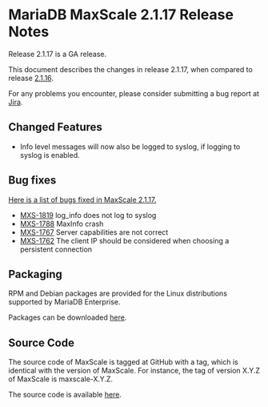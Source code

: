 # MariaDB MaxScale 2.1.17 Release Notes

Release 2.1.17 is a GA release.

This document describes the changes in release 2.1.17, when compared
to release [2.1.16](MaxScale-2.1.15-Release-Notes.md).

For any problems you encounter, please consider submitting a bug report at
[Jira](https://jira.mariadb.org).

## Changed Features

* Info level messages will now also be logged to syslog, if logging to
  syslog is enabled.

## Bug fixes

[Here is a list of bugs fixed in MaxScale 2.1.17.](https://jira.mariadb.org/issues/?jql=project%20%3D%20MXS%20AND%20issuetype%20%3D%20Bug%20AND%20status%20%3D%20Closed%20AND%20fixVersion%20%3D%202.1.17)

* [MXS-1819](https://jira.mariadb.org/browse/MXS-1819) log_info does not log to syslog
* [MXS-1788](https://jira.mariadb.org/browse/MXS-1788) MaxInfo crash
* [MXS-1767](https://jira.mariadb.org/browse/MXS-1767) Server capabilities are not correct
* [MXS-1762](https://jira.mariadb.org/browse/MXS-1762) The client IP should be considered when choosing a persistent connection

## Packaging

RPM and Debian packages are provided for the Linux distributions supported by
MariaDB Enterprise.

Packages can be downloaded [here](https://mariadb.com/resources/downloads).

## Source Code

The source code of MaxScale is tagged at GitHub with a tag, which is identical
with the version of MaxScale. For instance, the tag of version X.Y.Z of MaxScale
is maxscale-X.Y.Z.

The source code is available [here](https://github.com/mariadb-corporation/MaxScale).
